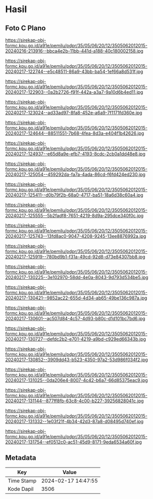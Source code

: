 # Hasil

## Foto C Plano

https://sirekap-obj-formc.kpu.go.id/a91e/pemilu/pdpr/35/05/06/20/12/3505062012015-20240216-213916--bbca4e2b-11bb-441d-a188-40c180002158.jpg

https://sirekap-obj-formc.kpu.go.id/a91e/pemilu/pdpr/35/05/06/20/12/3505062012015-20240217-122744--e5c48511-86a9-43bb-ba54-1ef66a8d531f.jpg

https://sirekap-obj-formc.kpu.go.id/a91e/pemilu/pdpr/35/05/06/20/12/3505062012015-20240217-122903--0a2b2726-f91f-442a-a3a7-9a10d6b4ed11.jpg

https://sirekap-obj-formc.kpu.go.id/a91e/pemilu/pdpr/35/05/06/20/12/3505062012015-20240217-123024--ad33ad97-8fa8-452e-a6a9-7f1171fd360e.jpg

https://sirekap-obj-formc.kpu.go.id/a91e/pemilu/pdpr/35/05/06/20/12/3505062012015-20240217-124644--88511551-7b68-4fea-8d3a-e404f1b42626.jpg

https://sirekap-obj-formc.kpu.go.id/a91e/pemilu/pdpr/35/05/06/20/12/3505062012015-20240217-124937--e65d8a9e-efb7-4193-8cdc-2cb0a1dd48e8.jpg

https://sirekap-obj-formc.kpu.go.id/a91e/pemilu/pdpr/35/05/06/20/12/3505062012015-20240217-125054--459292da-fa7a-4ada-86cd-f6fd424ed230.jpg

https://sirekap-obj-formc.kpu.go.id/a91e/pemilu/pdpr/35/05/06/20/12/3505062012015-20240217-125411--d0b79f2b-68a0-4717-ba51-18a6d38c60a4.jpg

https://sirekap-obj-formc.kpu.go.id/a91e/pemilu/pdpr/35/05/06/20/12/3505062012015-20240217-125555--5b2fadf8-7651-4219-8d9a-295dce340f0c.jpg

https://sirekap-obj-formc.kpu.go.id/a91e/pemilu/pdpr/35/05/06/20/12/3505062012015-20240217-125743--13fd8ac0-9047-4208-9245-13ee8876992a.jpg

https://sirekap-obj-formc.kpu.go.id/a91e/pemilu/pdpr/35/05/06/20/12/3505062012015-20240217-125919--780bd9b1-f31a-49cd-92d8-d73e84307bb8.jpg

https://sirekap-obj-formc.kpu.go.id/a91e/pemilu/pdpr/35/05/06/20/12/3505062012015-20240217-130225--3e102970-58dd-4e0a-8043-9d793d534be5.jpg

https://sirekap-obj-formc.kpu.go.id/a91e/pemilu/pdpr/35/05/06/20/12/3505062012015-20240217-130421--9852ac22-655d-4d34-ab65-49be136c987a.jpg

https://sirekap-obj-formc.kpu.go.id/a91e/pemilu/pdpr/35/05/06/20/12/3505062012015-20240217-130601--ac507d84-4c57-4d93-b80c-d1d101bc7bd6.jpg

https://sirekap-obj-formc.kpu.go.id/a91e/pemilu/pdpr/35/05/06/20/12/3505062012015-20240217-130727--defdc2b2-e701-4219-a9bd-c929ed66343b.jpg

https://sirekap-obj-formc.kpu.go.id/a91e/pemilu/pdpr/35/05/06/20/12/3505062012015-20240217-130852--3909dd43-b523-4350-97a2-53d986f034f2.jpg

https://sirekap-obj-formc.kpu.go.id/a91e/pemilu/pdpr/35/05/06/20/12/3505062012015-20240217-131025--0da206e4-8007-4c42-b6a7-66d85375eac9.jpg

https://sirekap-obj-formc.kpu.go.id/a91e/pemilu/pdpr/35/05/06/20/12/3505062012015-20240217-131144--877ff8fb-63c8-4c00-b227-39256828041c.jpg

https://sirekap-obj-formc.kpu.go.id/a91e/pemilu/pdpr/35/05/06/20/12/3505062012015-20240217-131332--1e03f21f-4b34-42d3-87a8-d08495d740ef.jpg

https://sirekap-obj-formc.kpu.go.id/a91e/pemilu/pdpr/35/05/06/20/12/3505062012015-20240217-131754--ef0512c0-ac51-45d9-8171-9eda6534a60f.jpg


## Metadata

| Key        | Value               |
| ---------- | ------------------- |
| Time Stamp | 2024-02-17 14:47:55 |
| Kode Dapil | 3506                |



